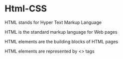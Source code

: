 # Html-CSS

HTML stands for Hyper Text Markup Language

HTML is the standard markup language for Web pages

HTML elements are the building blocks of HTML pages

HTML elements are represented by <> tags

